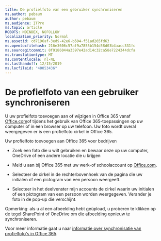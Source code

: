 ```yaml
---
title: De profielfoto van een gebruiker synchroniseren
ms.author: pebaum
author: pebaum
ms.audience: ITPro
ms.topic: article
ROBOTS: NOINDEX, NOFOLLOW
localization_priority: Normal
ms.assetid: cd7196af-3ed9-42e6-b594-f51ad265fd63
ms.openlocfilehash: 216e3606c57af9a7855b154d58d03b4aacc331fc
ms.sourcegitcommit: 0f0186044a3597e42ad14c32ca58e7224344dcfa
ms.translationtype: MT
ms.contentlocale: nl-NL
ms.lasthandoff: 12/15/2019
ms.locfileid: "40053436"
---
```

# <a name="sync-a-users-profile-picture"></a>De profielfoto van een gebruiker synchroniseren

U uw profielfoto toevoegen aan of wijzigen in Office 365 vanaf [Office.com](http://www.office.com)of tijdens het gebruik van Office 365-toepassingen op uw computer of in een browser op uw telefoon. Uw foto wordt overal weergegeven er is een profielfoto cirkel in Office 365.

Uw profielfoto toevoegen aan Office 365 voor bedrijven

- Zoek een foto die u wilt gebruiken en bewaar deze op uw computer, OneDrive of een andere locatie die u krijgen

- Meld u aan bij Office 365 met uw werk-of schoolaccount op [Office.com](http://www.office.com).

- Selecteer de cirkel in de rechterbovenhoek van de pagina die uw initialen of een pictogram van een persoon weergeeft.

- Selecteer in het deelvenster mijn accounts de cirkel waarin uw initialen of een pictogram van een persoon worden weergegeven. Verander je foto in de pop-up die verschijnt.

Opmerking: als u al een afbeelding hebt geüpload, u proberen te klikken op de tegel SharePoint of OneDrive om die afbeelding opnieuw te synchroniseren.

Voor meer informatie gaat u naar [informatie over synchronisatie van profielfoto's in Office 365](https://support.office.com/article/information-about-profile-picture-synchronization-in-office-365-20594d76-d054-4af4-a660-401133e3d48a).
